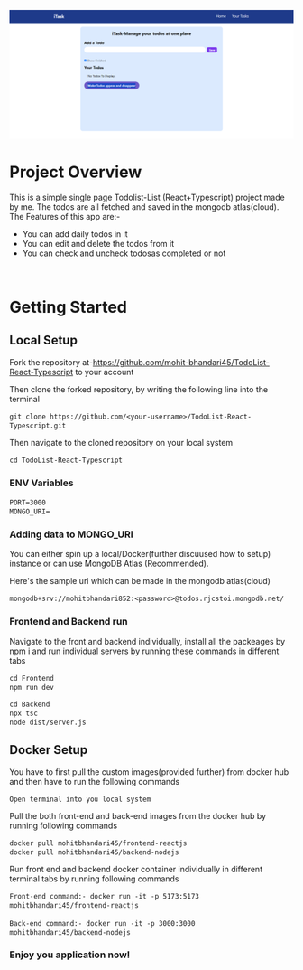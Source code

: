 ![alt text](image.png)


# Project Overview

 This is a simple single page Todolist-List (React+Typescript) project made by me. The todos are all fetched and saved in the mongodb atlas(cloud). The Features of this app are:-
- You can add daily todos in it
- You can edit and delete the todos from it
- You can check and uncheck todosas completed or not

<br/>

# Getting Started

## **Local Setup**
Fork the repository at-https://github.com/mohit-bhandari45/TodoList-React-Typescript to your account

Then clone the forked repository, by writing the following line into the terminal

``` 
git clone https://github.com/<your-username>/TodoList-React-Typescript.git 
```
Then navigate to the cloned repository on your local system

``` 
cd TodoList-React-Typescript
```
 
### **ENV Variables**
```
PORT=3000
MONGO_URI=
```

### **Adding data to MONGO_URI**
You can either spin up a local/Docker(further discuused how to setup) instance or can use MongoDB Atlas (Recommended).

Here's the sample uri which can be made in the mongodb atlas(cloud)
```
mongodb+srv://mohitbhandari852:<password>@todos.rjcstoi.mongodb.net/ 
```


### **Frontend and Backend run**

Navigate to the front and backend individually, install all the packeages by npm i and run individual servers by running these commands in different tabs

``` 
cd Frontend
npm run dev
```
``` 
cd Backend
npx tsc
node dist/server.js
```

## **Docker Setup**

You have to first pull the custom images(provided further) from docker hub and then have to run the following commands

``` 
Open terminal into you local system
```

Pull the both front-end and back-end images from the docker hub by running following commands

``` 
docker pull mohitbhandari45/frontend-reactjs
docker pull mohitbhandari45/backend-nodejs
```


Run front end and backend docker container individually in different terminal tabs by running following commands
```
Front-end command:- docker run -it -p 5173:5173 mohitbhandari45/frontend-reactjs

Back-end command:- docker run -it -p 3000:3000 mohitbhandari45/backend-nodejs
```


### Enjoy you application now!